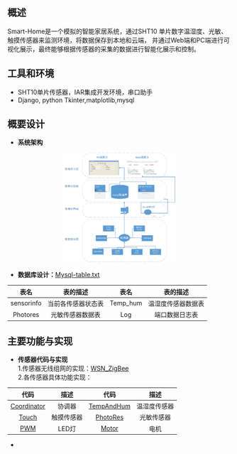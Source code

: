 ## 概述
Smart-Home是一个模拟的智能家居系统，通过SHT10 单片数字温湿度、光敏、触摸传感器来监测环境，将数据保存到本地和云端，
并通过Web端和PC端进行可视化展示，最终能够根据传感器的采集的数据进行智能化展示和控制。  

## 工具和环境  
*  SHT10单片传感器，IAR集成开发环境，串口助手
*  Django, python Tkinter,matplotlib,mysql  

## 概要设计
* **系统架构**  
<div align=center>
<img src="https://github.com/efishliu/Smart-Home-System/blob/master/image/system.jpg?raw=true" width = 50% height = 50% />
</div>  

* **数据库设计：**[Mysql-table.txt](https://github.com/efishliu/Smart-Home-System/blob/master/Mysql-table.txt)  

| 表名 | 表的描述 | 表名 | 表的描述 | 
|:----:|:----:|:----:|:----:|
| sensorinfo | 当前各传感器状态表 | Temp_hum | 温湿度传感器数据表 |
| Photores | 光敏传感器数据表 | Log | 端口数据日志表 |  

## 主要功能与实现  
* **传感器代码与实现**  
1.传感器无线组网的实现：[WSN_ZigBee](https://github.com/efishliu/Smart-Home-System/tree/master/WSN_ZigBee_Modification)  
2.各传感器具体功能实现：

| 代码 | 描述 | 代码 | 描述 |  
|:----: |:----: |:----: |:----:|  
| [Coordinator](https://github.com/efishliu/Smart-Home-System/tree/master/SerialApp/Coordinator) | 协调器 | [TempAndHum](https://github.com/efishliu/Smart-Home-System/tree/master/SerialApp/TempAndHum) | 温湿度传感器 |  
| [Touch](https://github.com/efishliu/Smart-Home-System/tree/master/SerialApp/Touch) | 触摸传感器 | [PhotoRes](https://github.com/efishliu/Smart-Home-System/tree/master/SerialApp/PhotoRes) | 光敏传感器 |  
| [PWM](https://github.com/efishliu/Smart-Home-System/tree/master/SerialApp/PWM) | LED灯 | [Motor](https://github.com/efishliu/Smart-Home-System/tree/master/SerialApp/Motor) | 电机 |  

*
  

